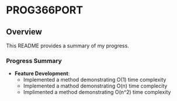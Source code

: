 # PROG366PORT

## Overview

This README provides a summary of my progress.

### Progress Summary

- **Feature Development**:
  - Implemented a method demonstrating O(1) time complexity
  - Implemented a mathod demonstrating O(n) time complecity 
  - Implimented a method demonstrating O(n^2) time complexity 
